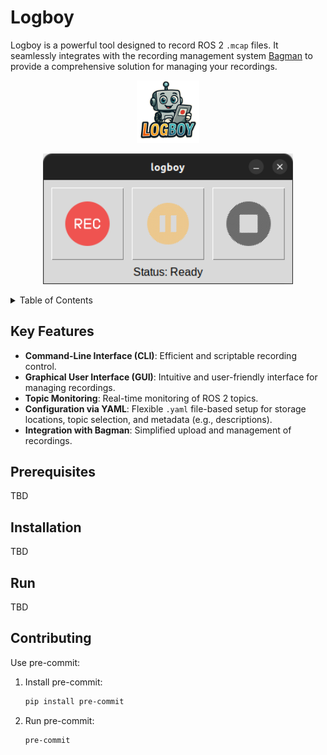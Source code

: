 # Logboy

Logboy is a powerful tool designed to record ROS 2 `.mcap` files. It seamlessly integrates with the recording management system [Bagman](https://github.com/yannikmotzet/bagman/tree/main) to provide a comprehensive solution for managing your recordings.

<p align="center">
    <img src="resources/logboy_logo.png" alt="Logboy Logo" width="100">
</p>

<p align="center">
    <img src="resources/logboy_GUI_screenshot.png" alt="Logboy GUI" width="400">
</p>

<details>
    <summary>Table of Contents</summary>

- [Features](#features)
- [Prerequisites](#prerequisites)
- [Installation](#installation)
- [Contributing](#contributing)

</details>

## Key Features

- **Command-Line Interface (CLI)**: Efficient and scriptable recording control.
- **Graphical User Interface (GUI)**: Intuitive and user-friendly interface for managing recordings.
- **Topic Monitoring**: Real-time monitoring of ROS 2 topics.
- **Configuration via YAML**: Flexible `.yaml` file-based setup for storage locations, topic selection, and metadata (e.g., descriptions).
- **Integration with Bagman**: Simplified upload and management of recordings.

## Prerequisites
TBD

## Installation
TBD

## Run
TBD

## Contributing

Use pre-commit:

1. Install pre-commit:
    ```sh
    pip install pre-commit
    ```

2. Run pre-commit:
    ```sh
    pre-commit
    ```